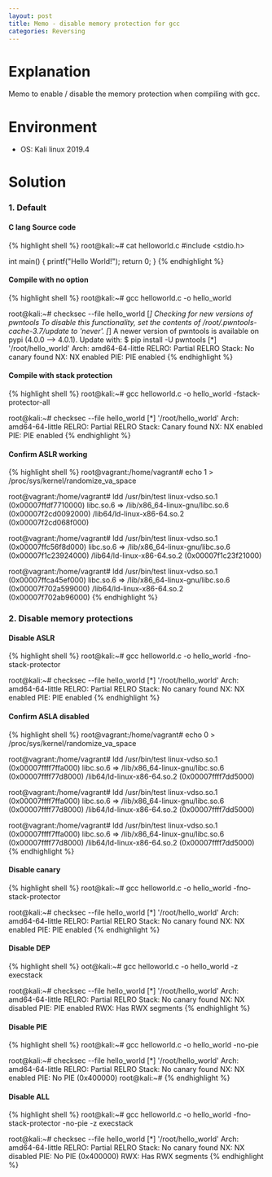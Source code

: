 ```yaml
---
layout: post
title: Memo - disable memory protection for gcc
categories: Reversing
---
```


# Explanation
Memo to enable / disable the memory protection when compiling with gcc.

# Environment
* OS: Kali linux 2019.4

# Solution
### 1. Default

#### C lang Source code
{% highlight shell %}
root@kali:~# cat helloworld.c 
#include <stdio.h>

int main() {
   printf("Hello World!");
   return 0;
}
{% endhighlight %}

#### Compile with no option
{% highlight shell %}
root@kali:~# gcc helloworld.c -o hello_world

root@kali:~# checksec --file hello_world
[*] Checking for new versions of pwntools
    To disable this functionality, set the contents of /root/.pwntools-cache-3.7/update to 'never'.
[*] A newer version of pwntools is available on pypi (4.0.0 --> 4.0.1).
    Update with: $ pip install -U pwntools
[*] '/root/hello_world'
    Arch:     amd64-64-little
    RELRO:    Partial RELRO
    Stack:    No canary found
    NX:       NX enabled
    PIE:      PIE enabled
{% endhighlight %}

#### Compile with stack protection
{% highlight shell %}
root@kali:~# gcc helloworld.c -o hello_world -fstack-protector-all

root@kali:~# checksec --file hello_world 
[*] '/root/hello_world'
    Arch:     amd64-64-little
    RELRO:    Partial RELRO
    Stack:    Canary found
    NX:       NX enabled
    PIE:      PIE enabled
{% endhighlight %}

#### Confirm ASLR working
{% highlight shell %}
root@vagrant:/home/vagrant# echo 1 > /proc/sys/kernel/randomize_va_space

root@vagrant:/home/vagrant# ldd /usr/bin/test
	linux-vdso.so.1 (0x00007ffdf7710000)
	libc.so.6 => /lib/x86_64-linux-gnu/libc.so.6 (0x00007f2cd0092000)
	/lib64/ld-linux-x86-64.so.2 (0x00007f2cd068f000)

root@vagrant:/home/vagrant# ldd /usr/bin/test
	linux-vdso.so.1 (0x00007ffc56f8d000)
	libc.so.6 => /lib/x86_64-linux-gnu/libc.so.6 (0x00007f1c23924000)
	/lib64/ld-linux-x86-64.so.2 (0x00007f1c23f21000)

root@vagrant:/home/vagrant# ldd /usr/bin/test
	linux-vdso.so.1 (0x00007ffca45ef000)
	libc.so.6 => /lib/x86_64-linux-gnu/libc.so.6 (0x00007f702a599000)
	/lib64/ld-linux-x86-64.so.2 (0x00007f702ab96000)
{% endhighlight %}

### 2. Disable memory protections
#### Disable ASLR
{% highlight shell %}
root@kali:~# gcc helloworld.c -o hello_world -fno-stack-protector

root@kali:~# checksec --file hello_world 
[*] '/root/hello_world'
    Arch:     amd64-64-little
    RELRO:    Partial RELRO
    Stack:    No canary found
    NX:       NX enabled
    PIE:      PIE enabled
{% endhighlight %}

#### Confirm ASLA disabled
{% highlight shell %}
root@vagrant:/home/vagrant# echo 0 > /proc/sys/kernel/randomize_va_space

root@vagrant:/home/vagrant# ldd /usr/bin/test
	linux-vdso.so.1 (0x00007ffff7ffa000)
	libc.so.6 => /lib/x86_64-linux-gnu/libc.so.6 (0x00007ffff77d8000)
	/lib64/ld-linux-x86-64.so.2 (0x00007ffff7dd5000)

root@vagrant:/home/vagrant# ldd /usr/bin/test
	linux-vdso.so.1 (0x00007ffff7ffa000)
	libc.so.6 => /lib/x86_64-linux-gnu/libc.so.6 (0x00007ffff77d8000)
	/lib64/ld-linux-x86-64.so.2 (0x00007ffff7dd5000)

root@vagrant:/home/vagrant# ldd /usr/bin/test
	linux-vdso.so.1 (0x00007ffff7ffa000)
	libc.so.6 => /lib/x86_64-linux-gnu/libc.so.6 (0x00007ffff77d8000)
	/lib64/ld-linux-x86-64.so.2 (0x00007ffff7dd5000)
{% endhighlight %}

#### Disable canary
{% highlight shell %}
root@kali:~# gcc helloworld.c -o hello_world -fno-stack-protector

root@kali:~# checksec --file hello_world 
[*] '/root/hello_world'
    Arch:     amd64-64-little
    RELRO:    Partial RELRO
    Stack:    No canary found
    NX:       NX enabled
    PIE:      PIE enabled
{% endhighlight %}

#### Disable DEP
{% highlight shell %}
oot@kali:~# gcc helloworld.c -o hello_world -z execstack

root@kali:~# checksec --file hello_world 
[*] '/root/hello_world'
    Arch:     amd64-64-little
    RELRO:    Partial RELRO
    Stack:    No canary found
    NX:       NX disabled
    PIE:      PIE enabled
    RWX:      Has RWX segments
{% endhighlight %}

#### Disable PIE
{% highlight shell %}
root@kali:~# gcc helloworld.c -o hello_world -no-pie

root@kali:~# checksec --file hello_world 
[*] '/root/hello_world'
    Arch:     amd64-64-little
    RELRO:    Partial RELRO
    Stack:    No canary found
    NX:       NX enabled
    PIE:      No PIE (0x400000)
root@kali:~# 
{% endhighlight %}

#### Disable ALL
{% highlight shell %}
root@kali:~# gcc helloworld.c -o hello_world -fno-stack-protector -no-pie -z execstack

root@kali:~# checksec --file hello_world 
[*] '/root/hello_world'
    Arch:     amd64-64-little
    RELRO:    Partial RELRO
    Stack:    No canary found
    NX:       NX disabled
    PIE:      No PIE (0x400000)
    RWX:      Has RWX segments
{% endhighlight %}

